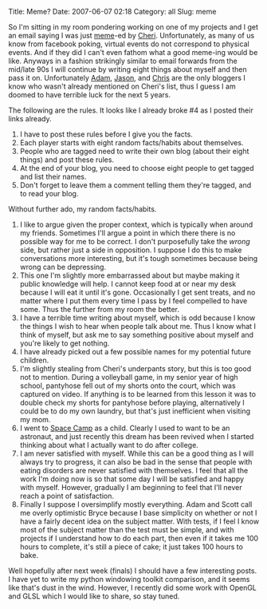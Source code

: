 Title: Meme?
Date: 2007-06-07 02:18
Category: all
Slug: meme

So I'm sitting in my room pondering working on one of my projects and I get an
email saying I was just [meme][]-ed by [Cheri][]. Unfortunately, as many of us
know from facebook poking, virtual events do not correspond to physical events.
And if they did I can't even fathom what a good meme-ing would be like. Anyways
in a fashion strikingly similar to email forwards from the mid/late 90s I will
continue by writing eight things about myself and then pass it on.
Unfortunately [Adam][], [Jason][], and [Chris][] are the only bloggers I know
who wasn't already mentioned on Cheri's list, thus I guess I am doomed to have
terrible luck for the next 5 years.

The following are the rules. It looks like I already broke #4 as I posted
their links already.

1.  I have to post these rules before I give you the facts.
2.  Each player starts with eight random facts/habits about themselves.
3.  People who are tagged need to write their own blog (about their eight
    things) and post these rules.
4.  At the end of your blog, you need to choose eight people to get tagged and
    list their names.
5.  Don't forget to leave them a comment telling them they're tagged, and to
    read your blog.

Without further ado, my random facts/habits.

1.  I like to argue given the proper context, which is typically when around my
    friends. Sometimes I'll argue a point in which there there is no possible
    way for me to be correct. I don't purposefully take the *wrong* side, but
    rather just a side in opposition. I suppose I do this to make conversations
    more interesting, but it's tough sometimes because being wrong can be
    depressing.
2.  This one I'm slightly more embarrassed about but maybe making it public
    knowledge will help. I cannot keep food at or near my desk because I will
    eat it until it's gone. Occasionally I get sent treats, and no matter where
    I put them every time I pass by I feel compelled to have some. Thus the
    further from my room the better.
3.  I have a terrible time writing about myself, which is odd because I know
    the things I wish to hear when people talk about me. Thus I know what I
    think of myself, but ask me to say something positive about myself and
    you're likely to get nothing.
4.  I have already picked out a few possible names for my potential future
    children.
5.  I'm slightly stealing from Cheri's underpants story, but this is too good
    not to mention. During a volleyball game, in my senior year of high school,
    pantyhose fell out of my shorts onto the court, which was captured on
    video. If anything is to be learned from this lesson it was to double check
    my shorts for pantyhose before playing, alternatively I could be to do my
    own laundry, but that's just inefficient when visiting my mom.
6.  I went to [Space Camp][] as a child. Clearly I used to want to be an
    astronaut, and just recently this dream has been revived when I started
    thinking about what I actually want to do after college.
7.  I am never satisfied with myself. While this can be a good thing as I will
    always try to progress, it can also be bad in the sense that people with
    eating disorders are never satisfied with themselves. I feel that all the
    work I'm doing now is so that some day I will be satisfied and happy with
    myself. However, gradually I am beginning to feel that I'll never reach a
    point of satisfaction.
8.  Finally I suppose I oversimplify mostly everything. Adam and Scott call me
    overly optimistic Bryce because I base simplicity on whether or not I have
    a fairly decent idea on the subject matter. With tests, if I feel I know
    most of the subject matter than the test must be simple, and with projects
    if I understand how to do each part, then even if it takes me 100 hours to
    complete, it's still a piece of cake; it just takes 100 hours to bake.

Well hopefully after next week (finals) I should have a few interesting posts.
I have yet to write my python windowing toolkit comparison, and it seems like
that's dust in the wind. However, I recently did some work with OpenGL and GLSL
which I would like to share, so stay tuned.

  [meme]: http://en.wikipedia.org/wiki/Meme
  [Cheri]: http://blogthismom.blogspot.com/
  [Adam]: http://www.adamdoupe.com/
  [Jason]: http://boeknows.wordpress.com/
  [Chris]: http://drinkingmansnyt.blogspot.com/
  [Space Camp]: http://en.wikipedia.org/wiki/United_States_Space_Camp

